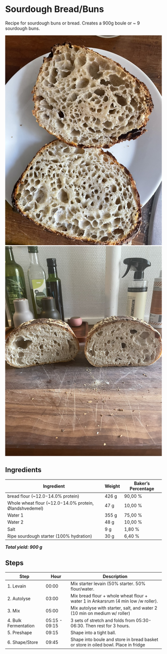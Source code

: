 # Sourdough Bread/Buns

Recipe for sourdough buns or bread. Creates a 900g boule or ~ 9 sourdough buns.

![Buns](assets/F20AD649-045E-4DBE-9763-E745F5028629_1_105_c.jpeg)
![Boule](assets/EBD5D45A-D018-435C-A11E-CE4339B019FA_1_102_o.jpeg)



## Ingredients

| **Ingredient**                                          | **Weight** | **Baker’s Percentage** |
| ------------------------------------------------------- | ---------- | ---------------------- |
| bread flour (~12.0-14.0% protein)                       | 426 g      | 90,00 %                |
| Whole wheat flour (~12.0-14.0% protein, Ølandshvedemel) | 47 g       | 10,00 %                |
| Water 1                                                 | 355 g      | 75,00 %                |
| Water 2                                                 | 48 g       | 10,00 %                |
| Salt                                                    | 9 g        | 1,80 %                 |
| Ripe sourdough starter (100% hydration)                 | 30 g       | 6,40 %                 |

_**Total yield: 900 g**_

## Steps

| **Step**             | **Hour**      | **Description**                                                                    |
| -------------------- | ------------- | ---------------------------------------------------------------------------------- |
| 1. Levain            | 00:00         | Mix starter levain (50% starter. 50% flour/water.                                  |
| 2. Autolyse          | 03:00         | Mix bread flour + whole wheat flour + water 1 in Ankarsrum (4 min low /w roller).  |
| 3. Mix               | 05:00         | Mix autolyse with starter, salt, and water 2 (10 min on medium w/ roller)          |
| 4. Bulk Fermentation | 05:15 - 09:15 | 3 sets of stretch and folds from 05:30-06:30. Then rest for 3 hours.               |
| 5. Preshape          | 09:15         | Shape into a tight ball.                                                           |
| 6. Shape/Store       | 09:45         | Shape into boule and store in bread basket or store in oiled bowl. Place in fridge |
